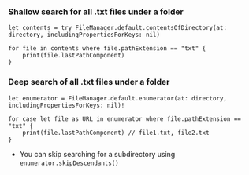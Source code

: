 ### Shallow search for all .txt files under a folder
```
let contents = try FileManager.default.contentsOfDirectory(at: directory, includingPropertiesForKeys: nil)

for file in contents where file.pathExtension == "txt" {
    print(file.lastPathComponent)
}
```
### Deep search of all .txt files under a folder
```
let enumerator = FileManager.default.enumerator(at: directory, includingPropertiesForKeys: nil)!

for case let file as URL in enumerator where file.pathExtension == "txt" {
    print(file.lastPathComponent) // file1.txt, file2.txt
}
```
- You can skip searching for a subdirectory using `enumerator.skipDescendants()`
